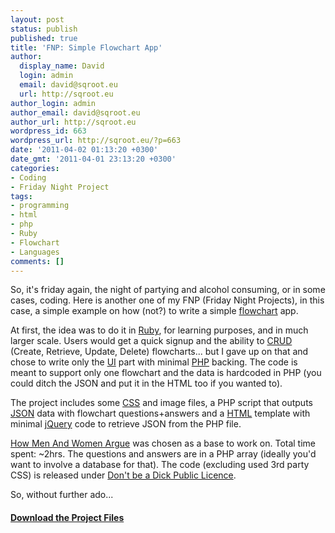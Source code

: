 ```yaml
---
layout: post
status: publish
published: true
title: 'FNP: Simple Flowchart App'
author:
  display_name: David
  login: admin
  email: david@sqroot.eu
  url: http://sqroot.eu
author_login: admin
author_email: david@sqroot.eu
author_url: http://sqroot.eu
wordpress_id: 663
wordpress_url: http://sqroot.eu/?p=663
date: '2011-04-02 01:13:20 +0300'
date_gmt: '2011-04-01 23:13:20 +0300'
categories:
- Coding
- Friday Night Project
tags:
- programming
- html
- php
- Ruby
- Flowchart
- Languages
comments: []
---
```

<p>So, it's friday again, the night of partying and alcohol consuming, or in some cases, coding. Here is another one of my FNP (Friday Night Projects), in this case, a simple example on how (not?) to write a simple <a class="zem_slink" title="Flowchart" href="http://en.wikipedia.org/wiki/Flowchart" rel="wikipedia">flowchart</a> app.</p>
<p>At first, the idea was to do it in <a class="zem_slink" title="Ruby (programming language)" href="http://en.wikipedia.org/wiki/Ruby_%28programming_language%29" rel="wikipedia">Ruby</a>, for learning purposes, and in much larger scale. Users would get a quick signup and the ability to <a class="zem_slink" title="Create, read, update and delete" href="http://en.wikipedia.org/wiki/Create%2C_read%2C_update_and_delete" rel="wikipedia">CRUD</a> (Create, Retrieve, Update, Delete) flowcharts... but I gave up on that and chose to write only the <a class="zem_slink" title="User interface" href="http://en.wikipedia.org/wiki/User_interface" rel="wikipedia">UI</a> part with minimal <a class="zem_slink" title="PHP" href="http://en.wikipedia.org/wiki/PHP" rel="wikipedia">PHP</a> backing. The code is meant to support only one flowchart and the data is hardcoded in PHP (you could ditch the JSON and put it in the HTML too if you wanted to).</p>
<p>The project includes some <a class="zem_slink" title="Cascading Style Sheets" href="http://en.wikipedia.org/wiki/Cascading_Style_Sheets" rel="wikipedia">CSS</a> and image files, a PHP script that outputs <a class="zem_slink" title="JSON" href="http://en.wikipedia.org/wiki/JSON" rel="wikipedia">JSON</a> data with flowchart questions+answers and a <a class="zem_slink" title="HTML" href="http://en.wikipedia.org/wiki/HTML" rel="wikipedia">HTML</a> template with minimal <a class="zem_slink" title="JQuery" href="http://en.wikipedia.org/wiki/JQuery" rel="wikipedia">jQuery</a> code to retrieve JSON from the PHP file.</p>
<p><a href="http://www.maxim.com/amg/humor/stupid-fun/83602/how-men-women-argue.html">How Men And Women Argue</a> was chosen as a base to work on. Total time spent: ~2hrs. The questions and answers are in a PHP array (ideally you'd want to involve a database for that). The code (excluding used 3rd party CSS) is released under <a href="http://philsturgeon.co.uk/code/dbad-license">Don't be a Dick Public Licence</a>.</p>
<p>So, without further ado...</p>
<h4><a href="http://sqroot.eu/wp-content/uploads/file/flowchart.zip">Download the Project Files</a></h4>
<div class="zemanta-pixie" style="margin-top: 10px;height: 15px"><img class="zemanta-pixie-img" style="border: none;float: right" src="" alt="" /></div>
